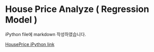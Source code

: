 # House Price Analyze ( Regression Model )
iPython file에 markdown 작성하였습니다.

[HousePrice iPython link](https://github.com/HyunSu-Jin/regression_house_price/blob/master/data_analyze_house.ipynb)
